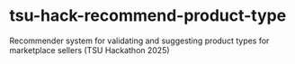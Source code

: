 # tsu-hack-recommend-product-type
Recommender system for validating and suggesting product types for marketplace sellers (TSU Hackathon 2025)
